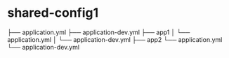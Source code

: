 # shared-config1
 
├── application.yml
├── application-dev.yml
├── app1
│   └── application.yml
│   └── application-dev.yml
├── app2
    └── application.yml
    └── application-dev.yml
